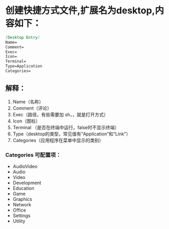 # 创建快捷方式文件,扩展名为desktop,内容如下：

```markdown
[Desktop Entry]
Name=
Comment=
Exec=
Icon=
Terminal=
Type=Application
Categories=
```

## 解释：

1. Name（名称）
2. Comment（评论）
3. Exec（路径，有些需要加 sh，，就是打开方式）
4. Icon（图标）
5. Terminal （是否在终端中运行，false时不显示终端）
6. Type（desktop的类型，常见值有“Application”和“Link”）
7. Categories（应用程序在菜单中显示的类别）

### Categories 可配置项：

* AudioVideo
* Audio
* Video
* Development
* Education
* Game
* Graphics
* Network
* Office  
* Settings
* Utility